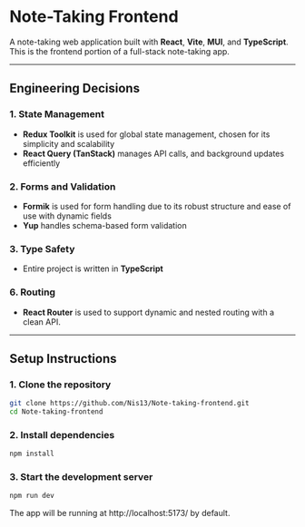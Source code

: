 # Note-Taking Frontend

A note-taking web application built with **React**, **Vite**, **MUI**, and **TypeScript**. This is the frontend portion of a full-stack note-taking app.

---

## Engineering Decisions

### 1. **State Management**

- **Redux Toolkit** is used for global state management, chosen for its simplicity and scalability
- **React Query (TanStack)** manages API calls, and background updates efficiently

### 2. **Forms and Validation**

- **Formik** is used for form handling due to its robust structure and ease of use with dynamic fields
- **Yup** handles schema-based form validation

### 3. **Type Safety**

- Entire project is written in **TypeScript**

### 6. **Routing**

- **React Router** is used to support dynamic and nested routing with a clean API.

---

## Setup Instructions

### 1. **Clone the repository**

```bash
git clone https://github.com/Nis13/Note-taking-frontend.git
cd Note-taking-frontend
```

### 2. **Install dependencies**

```bash
npm install
```

### 3. **Start the development server**

```bash
npm run dev
```

The app will be running at http://localhost:5173/ by default.
